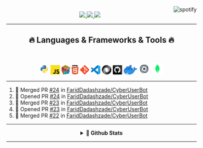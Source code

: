 <img src="https://spotify-github-profile.vercel.app/api/view?uid=6ludpz9pikn34ptlf8zrinqc4&cover_image=true&theme=default&bar_color=00ff00&bar_color_cover=true" alt="spotify" align="right"/>

<p align="center">
  <a href="https://github.com/FaridDadashzade">
    <img src="https://komarev.com/ghpvc/?username=FaridDadashzade&color=blue&style=flat-square">
    
  </a>
  <a href="https://github.com/FaridDadashzade?tab=followers">
    <img src="https://img.shields.io/github/followers/FaridDadashzade?color=blue&label=Followers&style=flat-square">
    
  </a>
  <a href="https://github.com/FaridDadashzade?tab=stars">
    <img src="https://img.shields.io/github/stars/FaridDadashzade?color=blue&label=Ulduzlar&style=flat-square">
  </a>
  

  <hr>
  <h2 align="center">🔥 <b>Languages & Frameworks & Tools </b> 🔥</h2>
  <br>
  <p align="center">
    <code><img title="Python" height="25" src="https://raw.githubusercontent.com/FaridDadashzade/FaridDadashzade/master/images/python-original.svg"></code>
    <code><img title="Javascript" height="25" src="https://raw.githubusercontent.com/FaridDadashzade/FaridDadashzade/master/images/javascript.svg"></code>
    <code><img title="Problem Solving" height="25" src="https://raw.githubusercontent.com/FaridDadashzade/FaridDadashzade/master/images/problemSolving.png"></code>
    <code><img title="HTML5" height="25" src="https://raw.githubusercontent.com/FaridDadashzade/FaridDadashzade/master/images/html5.svg"></code>
    <code><img title="Git" height="25" src="https://raw.githubusercontent.com/FaridDadashzade/FaridDadashzade/master/images/git-original.svg"></code>
    <code><img title="Visual Studio Code" height="25" src="https://raw.githubusercontent.com/FaridDadashzade/FaridDadashzade/master/images/vscode.svg"></code>
    <code><img title="JSON" height="25" src="https://raw.githubusercontent.com/FaridDadashzade/FaridDadashzade/master/images/json.svg"></code>
    <code><img title="GitHub" height="25" src="https://raw.githubusercontent.com/FaridDadashzade/FaridDadashzade/master/images/github.svg"></code>
    <code><img title="Docker" height="25" src="https://raw.githubusercontent.com/FaridDadashzade/FaridDadashzade/master/images/docker.png"></code>
    <code><img title="Replit" height="30" src="https://raw.githubusercontent.com/FaridDadashzade/FaridDadashzade/master/images/repl.it.svg"></code>
    <code><img title="MongoDB" height="30" src="https://raw.githubusercontent.com/FaridDadashzade/FaridDadashzade/master/images/mongoDB.png"></code>
  </p>
  <hr>
  
  
<!--START_SECTION:activity-->
1. 🎉 Merged PR [#24](https://github.com/FaridDadashzade/CyberUserBot/pull/24) in [FaridDadashzade/CyberUserBot](https://github.com/FaridDadashzade/CyberUserBot)
2. 💪 Opened PR [#24](https://github.com/FaridDadashzade/CyberUserBot/pull/24) in [FaridDadashzade/CyberUserBot](https://github.com/FaridDadashzade/CyberUserBot)
3. 🎉 Merged PR [#23](https://github.com/FaridDadashzade/CyberUserBot/pull/23) in [FaridDadashzade/CyberUserBot](https://github.com/FaridDadashzade/CyberUserBot)
4. 💪 Opened PR [#23](https://github.com/FaridDadashzade/CyberUserBot/pull/23) in [FaridDadashzade/CyberUserBot](https://github.com/FaridDadashzade/CyberUserBot)
5. 🎉 Merged PR [#22](https://github.com/FaridDadashzade/CyberUserBot/pull/22) in [FaridDadashzade/CyberUserBot](https://github.com/FaridDadashzade/CyberUserBot)
<!--END_SECTION:activity-->

----
<div align="center">
<details>
  <summary><b>🎉 Github Stats</b></summary>
<br>
 <p align="center"><img src=https://github-readme-stats.vercel.app/api?username=FaridDadashzade&count_private=true&show_icons=true&theme=highcontrast&include_all_commits=True&locale=en&icon_color=00c1b1&text_color=dddddd&title_color=00f3e3&hide_border=true"/>

</details>
</div>

----
